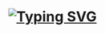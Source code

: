 # [![Typing SVG](https://readme-typing-svg.herokuapp.com?font=Anek+Bangla&size=35&duration=2200&color=AA43F7&center=false&vCenter=true&lines=10+nodes;5+people;1+goal;ChainOps)](https://git.io/typing-svg)
